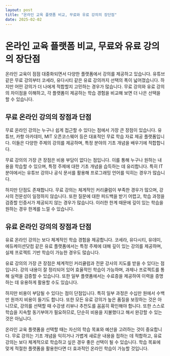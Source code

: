 ```yaml
---
layout: post
title: "온라인 교육 플랫폼 비교, 무료와 유료 강의의 장단점"
date: 2025-02-02
---
```


# 온라인 교육 플랫폼 비교, 무료와 유료 강의의 장단점

온라인 교육이 점점 대중화되면서 다양한 플랫폼에서 강의를 제공하고 있습니다. 유튜브 같은 무료 강의부터 코세라, 유다시티 같은 유료 강의까지 선택의 폭이 넓어졌습니다. 하지만 어떤 강의가 더 나에게 적합할지 고민하는 경우가 많습니다. 무료 강의와 유료 강의의 차이점을 이해하고, 각 플랫폼이 제공하는 학습 경험을 비교해 보면 더 나은 선택을 할 수 있습니다.

## 무료 온라인 강의의 장점과 단점

무료 온라인 강의는 누구나 쉽게 접근할 수 있다는 점에서 가장 큰 장점이 있습니다. 유튜브, 카항 아카데미, MIT 오픈코스웨어 등은 대표적인 무료 학습 자료 제공 플랫폼입니다. 이들은 다양한 주제의 강의를 제공하며, 특정 분야의 기초 개념을 배우기에 적합합니다.

무료 강의의 가장 큰 장점은 비용 부담이 없다는 점입니다. 이를 통해 누구나 원하는 내용을 학습할 수 있으며, 특정 주제에 대한 기초 개념을 습득하는 데 유리합니다. 특히 IT 분야에서는 유튜브 강의나 공식 문서를 활용해 프로그래밍 언어를 익히는 경우가 많습니다.

하지만 단점도 존재합니다. 무료 강의는 체계적인 커리큘럼이 부족한 경우가 많으며, 강사의 전문성이 일정하지 않습니다. 또한 질문에 대한 피드백을 받기 어렵고, 학습 과정을 검증할 인증서가 제공되지 않는 경우가 많습니다. 이러한 한계 때문에 깊이 있는 학습을 원하는 경우 한계를 느낄 수 있습니다.

## 유료 온라인 강의의 장점과 단점

유료 온라인 강의는 보다 체계적인 학습 경험을 제공합니다. 코세라, 유다시티, 유데미, 에듀케이션닷컴 같은 유료 플랫폼에서는 특정 주제에 대해 깊이 있는 강의를 제공하며, 실제 프로젝트 기반 학습이 가능한 경우도 많습니다.

유료 강의의 가장 큰 장점은 체계적인 커리큘럼과 전문 강사의 지도를 받을 수 있다는 점입니다. 강의 내용이 잘 정리되어 있어 효율적인 학습이 가능하며, 과제나 프로젝트를 통해 실력을 검증할 수 있습니다. 또한 일부 플랫폼에서는 수료증을 제공하여 이력을 증명하는 데 유용하게 활용할 수도 있습니다.

하지만 비용이 부담될 수 있다는 점이 단점입니다. 특히 일부 과정은 수십만 원에서 수백만 원까지 비용이 들기도 합니다. 또한 모든 유료 강의가 높은 품질을 보장하는 것은 아니므로, 강의를 선택할 때 수강생 리뷰나 추천도를 꼼꼼히 확인해야 합니다. 또한 스스로 학습을 지속할 동기부여가 필요하므로, 단순히 비용을 지불했다고 해서 완강할 수 있는 것은 아닙니다.

온라인 교육 플랫폼을 선택할 때는 자신의 학습 목표와 예산을 고려하는 것이 중요합니다. 무료 강의는 기초 개념을 익히거나 가볍게 새로운 내용을 접하는 데 적합하고, 유료 강의는 보다 체계적으로 학습하고 싶은 경우 좋은 선택이 될 수 있습니다. 학습 목표에 맞게 적절한 플랫폼을 활용한다면 더 효과적인 온라인 학습이 가능할 것입니다.

